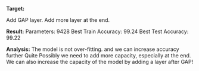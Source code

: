 
**Target:**

Add GAP layer. Add more layer at the end. 

**Result:**
Parameters: 9428
Best Train Accuracy: 99.24
Best Test Accuracy: 99.22

**Analysis:**
The model is not over-fitting. and we can increase accuracy further 
Quite Possibly we need to add more capacity, especially at the end. 
We can also increase the capacity of the model by adding a layer after GAP!
